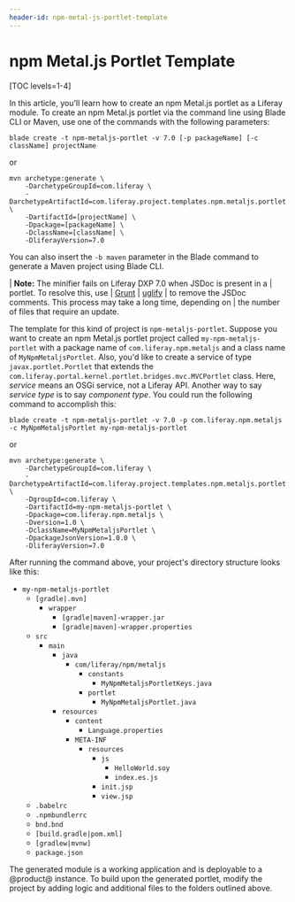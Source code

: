 ```yaml
---
header-id: npm-metal-js-portlet-template
---
```


# npm Metal.js Portlet Template

[TOC levels=1-4]

In this article, you'll learn how to create an npm Metal.js portlet as a
Liferay module. To create an npm Metal.js portlet via the command line using
Blade CLI or Maven, use one of the commands with the following parameters:

    blade create -t npm-metaljs-portlet -v 7.0 [-p packageName] [-c className] projectName

or

    mvn archetype:generate \
        -DarchetypeGroupId=com.liferay \
        -DarchetypeArtifactId=com.liferay.project.templates.npm.metaljs.portlet \
        -DartifactId=[projectName] \
        -Dpackage=[packageName] \
        -DclassName=[className] \
        -DliferayVersion=7.0

You can also insert the `-b maven` parameter in the Blade command to generate a
Maven project using Blade CLI.

| **Note:** The minifier fails on Liferay DXP 7.0 when JSDoc is present in a
| portlet. To resolve this, use
| [Grunt](https://gruntjs.com/getting-started)
| [uglify](https://www.npmjs.com/package/grunt-contrib-uglify)
| to remove the JSDoc comments. This process may take a long time, depending on
| the number of files that require an update.

The template for this kind of project is `npm-metaljs-portlet`. Suppose you want
to create an npm Metal.js portlet project called `my-npm-metaljs-portlet` with a
package name of `com.liferay.npm.metaljs` and a class name of
`MyNpmMetaljsPortlet`. Also, you'd like to create a service of type
`javax.portlet.Portlet` that extends the
`com.liferay.portal.kernel.portlet.bridges.mvc.MVCPortlet` class. Here,
*service* means an OSGi service, not a Liferay API. Another way to say *service
type* is to say *component type*. You could run the following command to
accomplish this:

    blade create -t npm-metaljs-portlet -v 7.0 -p com.liferay.npm.metaljs -c MyNpmMetaljsPortlet my-npm-metaljs-portlet

or

    mvn archetype:generate \
        -DarchetypeGroupId=com.liferay \
        -DarchetypeArtifactId=com.liferay.project.templates.npm.metaljs.portlet \
        -DgroupId=com.liferay \
        -DartifactId=my-npm-metaljs-portlet \
        -Dpackage=com.liferay.npm.metaljs \
        -Dversion=1.0 \
        -DclassName=MyNpmMetaljsPortlet \
        -DpackageJsonVersion=1.0.0 \
        -DliferayVersion=7.0

After running the command above, your project's directory structure looks like
this:

- `my-npm-metaljs-portlet`
    - `[gradle|.mvn]`
        - `wrapper`
            - `[gradle|maven]-wrapper.jar`
            - `[gradle|maven]-wrapper.properties`
    - `src`
        - `main`
            - `java`
                - `com/liferay/npm/metaljs`
                    - `constants`
                        - `MyNpmMetaljsPortletKeys.java`
                    - `portlet`
                        - `MyNpmMetaljsPortlet.java`
            - `resources`
                - `content`
                    - `Language.properties`
                - `META-INF`
                    - `resources`
                        - `js`
                            - `HelloWorld.soy`
                            - `index.es.js`
                        - `init.jsp`
                        - `view.jsp`
    - `.babelrc`
    - `.npmbundlerrc`
    - `bnd.bnd`
    - `[build.gradle|pom.xml]`
    - `[gradlew|mvnw]`
    - `package.json`

The generated module is a working application and is deployable to a @product@
instance. To build upon the generated portlet, modify the project by adding
logic and additional files to the folders outlined above.
